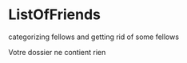 # ListOfFriends
categorizing fellows and getting rid of some fellows 

Votre dossier ne contient rien 

